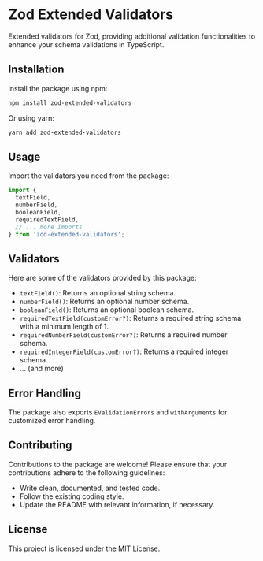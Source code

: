 
# Zod Extended Validators

Extended validators for Zod, providing additional validation functionalities to enhance your schema validations in TypeScript.

## Installation
Install the package using npm:
```bash
npm install zod-extended-validators
```

Or using yarn:

```bash
yarn add zod-extended-validators
```

## Usage

Import the validators you need from the package:

```typescript
import {
  textField,
  numberField,
  booleanField,
  requiredTextField,
  // ... more imports
} from 'zod-extended-validators';
```

## Validators

Here are some of the validators provided by this package:

- `textField()`: Returns an optional string schema.
- `numberField()`: Returns an optional number schema.
- `booleanField()`: Returns an optional boolean schema.
- `requiredTextField(customError?)`: Returns a required string schema with a minimum length of 1.
- `requiredNumberField(customError?)`: Returns a required number schema.
- `requiredIntegerField(customError?)`: Returns a required integer schema.
- ... (and more)

## Error Handling

The package also exports `EValidationErrors` and `withArguments` for customized error handling.

## Contributing

Contributions to the package are welcome! Please ensure that your contributions adhere to the following guidelines:

- Write clean, documented, and tested code.
- Follow the existing coding style.
- Update the README with relevant information, if necessary.

## License

This project is licensed under the MIT License.
```